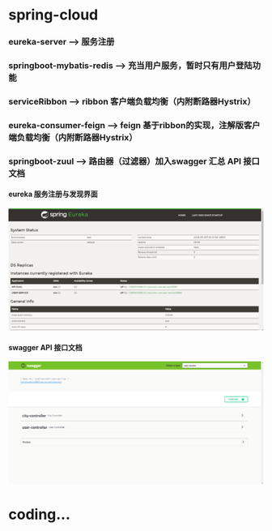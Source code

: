 # spring-cloud
### eureka-server             --> 服务注册
### springboot-mybatis-redis  --> 充当用户服务，暂时只有用户登陆功能
### serviceRibbon             --> ribbon 客户端负载均衡（内附断路器Hystrix）
### eureka-consumer-feign     --> feign 基于ribbon的实现，注解版客户端负载均衡（内附断路器Hystrix）
### springboot-zuul           --> 路由器（过滤器）加入swagger 汇总 API 接口文档

#### eureka 服务注册与发现界面
![](https://github.com/mason-Yu/spring-cloud/blob/master/screenshot/server.PNG)

#### swagger API 接口文档
![](https://github.com/mason-Yu/spring-cloud/blob/master/screenshot/swagger.PNG)

# coding...
